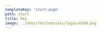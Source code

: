 ```yaml
---
templateKey: 'start-page'
path: start
title: Hey
image: ../data/testimonials/logos/e360.png
---
```

